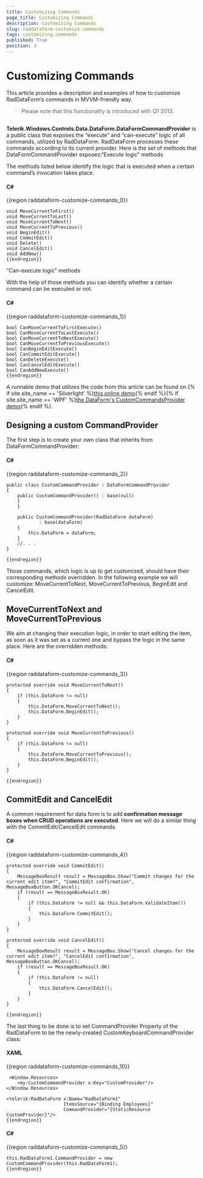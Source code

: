 ```yaml
---
title: Customizing Commands
page_title: Customizing Commands
description: Customizing Commands
slug: raddataform-customize-commands
tags: customizing,commands
published: True
position: 3
---
```


# Customizing Commands



This article provides a description and examples of how to customize RadDataForm’s commands in MVVM-friendly way. 

>Please note that this functionality is introduced with Q1 2013.

## 

__Telerik.Windows.Controls.Data.DataForm.DataFormCommandProvider__ is a public class that exposes the “execute” and “can-execute” logic of all commands, utilized by RadDataForm. RadDataForm processes these commands according to its current provider. Here is the set of methods that DataFormCommandProvider exposes:“Execute logic” methods

The methods listed below identify the logic that is executed when a certain command’s invocation takes place.

#### __C#__

{{region raddataform-customize-commands_0}}

	void MoveCurrentToFirst()
	void MoveCurrentToLast()
	void MoveCurrentToNext()
	void MoveCurrentToPrevious()
	void BeginEdit()
	void CommitEdit()
	void Delete()
	void CancelEdit()
	void AddNew()
	{{endregion}}

“Can-execute logic” methods

With the help of those methods you can identify whether a certain command can be executed or not.

#### __C#__

{{region raddataform-customize-commands_1}}

	bool CanMoveCurrentToFirstExecute()
	bool CanMoveCurrentToLastExecute()
	bool CanMoveCurrentToNextExecute()
	bool CanMoveCurrentToPreviousExecute()
	bool CanBeginEditExecute()
	bool CanCommitEditExecute()
	bool CanDeleteExecute()
	bool CanCancelEditExecute()
	bool CanAddNewExecute()
	{{endregion}}



A runnable demo that utilizes the code from this article can be found on {% if site.site_name == 'Silverlight' %}[this online demo](http://demos.telerik.com/silverlight/#DataForm/CustomCommandsProvider){% endif %}{% if site.site_name == 'WPF' %}[the DataForm's CustomCommandsProvider demo](http://demos.telerik.com/wpf/){% endif %}.
        

## Designing a custom CommandProvider

The first step is to create your own class that inherits from DataFormCommandProvider:

#### __C#__

{{region raddataform-customize-commands_2}}

	public class CustomCommandProvider : DataFormCommandProvider
	{
		public CustomCommandProvider() : base(null)
		{
		}
	 
		public CustomCommandProvider(RadDataForm dataForm)
				: base(dataForm)
		{
			this.DataForm = dataForm;
		}
		//. . .
	}
	
	{{endregion}}



Those commands, which logic is up to get customized, should have their corresponding methods overridden. In the following example we will customize: MoveCurrentToNext, MoveCurrentToPrevious, BeginEdit and CancelEdit.

## MoveCurrentToNext and MoveCurrentToPrevious

We aim at changing their execution logic, in order to start editing the item, as soon as it was set as a current one and bypass the logic in the same place. Here are the overridden methods:

#### __C#__

{{region raddataform-customize-commands_3}}

	protected override void MoveCurrentToNext()
	{
		if (this.DataForm != null)
		{
			this.DataForm.MoveCurrentToNext();
			this.DataForm.BeginEdit();
		}
	}
	 
	protected override void MoveCurrentToPrevious()
	{
		if (this.DataForm != null)
		{
			this.DataForm.MoveCurrentToPrevious();
			this.DataForm.BeginEdit();
		}
	}
	
	{{endregion}}



## CommitEdit and CancelEdit

A common requirement for data form is to add __confirmation message boxes when CRUD operations are executed__. Here we will do a similar thing with the CommitEdit/CancelEdit commands.

#### __C#__

{{region raddataform-customize-commands_4}}

	protected override void CommitEdit()
	{
		MessageBoxResult result = MessageBox.Show("Commit changes for the current edit item?", "CommitEdit confirmation", MessageBoxButton.OKCancel);
		if (result == MessageBoxResult.OK)
		{
			if (this.DataForm != null && this.DataForm.ValidateItem())
			{
				this.DataForm.CommitEdit();
			}
		}			
	}
	 
	protected override void CancelEdit()
	{
		MessageBoxResult result = MessageBox.Show("Cancel changes for the current edit item?", "CancelEdit confirmation", MessageBoxButton.OKCancel);
		if (result == MessageBoxResult.OK)
		{
			if (this.DataForm != null)
			{
				this.DataForm.CancelEdit();
			}
		}	
	}
	
	{{endregion}}



The last thing to be done is to set CommandProvider Property of the RadDataForm to be the newly-created CustomKeyboardCommandProvider class:
        

#### __XAML__

{{region raddataform-customize-commands_10}}

	 <Window.Resources>
	    <my:CustomCommandProvider x:Key="CustomProvider"/>
	</Window.Resources>
	
	<telerik:RadDataForm x:Name="RadDataForm1"
	                     ItemsSource="{Binding Employees}" 
	                     CommandProvider="{StaticResource CustomProvider}"/>
	{{endregion}}



#### __C#__

{{region raddataform-customize-commands_5}}

	this.RadDataForm1.CommandProvider = new CustomCommandProvider(this.RadDataForm1);
	{{endregion}}
